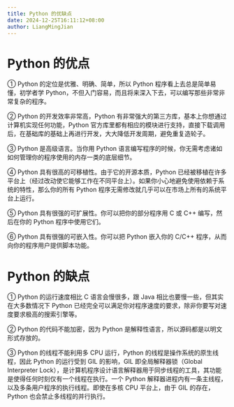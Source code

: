 ```yaml
---
title: Python 的优缺点
date: 2024-12-25T16:11:12+08:00
author: LiangMingJian
---
```


# Python 的优点

① Python 的定位是优雅、明确、简单，所以 Python 程序看上去总是简单易懂，初学者学 Python，不但入门容易，而且将来深入下去，可以编写那些非常非常复杂的程序。

② Python 的开发效率非常高，Python 有非常强大的第三方库，基本上你想通过计算机实现任何功能，Python 官方库里都有相应的模块进行支持，直接下载调用后，在基础库的基础上再进行开发，大大降低开发周期，避免重复造轮子。

③ Python 是高级语言。当你用 Python 语言编写程序的时候，你无需考虑诸如如何管理你的程序使用的内存一类的底层细节。

④ Python 具有很高的可移植性。由于它的开源本质，Python 已经被移植在许多平台上（经过改动使它能够工作在不同平台上）。如果你小心地避免使用依赖于系统的特性，那么你的所有 Python 程序无需修改就几乎可以在市场上所有的系统平台上运行。

⑤ Python 具有很强的可扩展性。你可以把你的部分程序用 C 或 C++ 编写，然后在你的 Python 程序中使用它们。

⑥ Python 具有很强的可嵌入性。你可以把 Python 嵌入你的 C/C++ 程序，从而向你的程序用户提供脚本功能。

# Python 的缺点

① Python 的运行速度相比 C 语言会慢很多，跟 Java 相比也要慢一些，但其实在大多数情况下 Python 已经完全可以满足你对程序速度的要求，除非你要写对速度要求极高的搜索引擎等。

② Python 的代码不能加密，因为 Python 是解释性语言，所以源码都是以明文形式存放的。

③ Python 的线程不能利用多 CPU 运行，Python 的线程是操作系统的原生线程，因此 Python 的运行受到 GIL 的影响，GIL 即全局解释器锁（Global Interpreter Lock），是计算机程序设计语言解释器用于同步线程的工具，其功能是使得任何时刻仅有一个线程在执行。一个 Python 解释器进程内有一条主线程，以及多条用户程序的执行线程。即使在多核 CPU 平台上，由于 GIL 的存在，Python 也会禁止多线程的并行执行。
